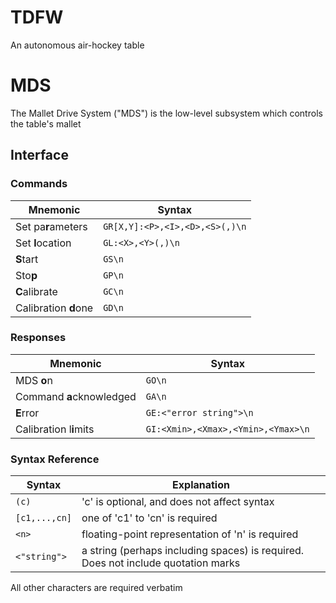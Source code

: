# TDFW

An autonomous air-hockey table

# MDS

The Mallet Drive System ("MDS") is the low-level subsystem which controls the
table's mallet

## Interface

### Commands

Mnemonic              | Syntax                            
----------------------|-----------------------------------
Set pa**r**ameters    | `GR[X,Y]:<P>,<I>,<D>,<S>(,)\n`
Set **l**ocation      | `GL:<X>,<Y>(,)\n`
**S**tart             | `GS\n`
Sto**p**              | `GP\n`
**C**alibrate         | `GC\n`
Calibration **d**one  | `GD\n`

### Responses

Mnemonic                    | Syntax                            
----------------------------|-----------------------------------
MDS **o**n                  | `GO\n`
Command **a**cknowledged    | `GA\n`
**E**rror                   | `GE:<"error string">\n`
Calibration l**i**mits      | `GI:<Xmin>,<Xmax>,<Ymin>,<Ymax>\n`

### Syntax Reference

Syntax        |   Explanation
--------------|--------------------------------------------------------
`(c)`         | 'c' is optional, and does not affect syntax
`[c1,...,cn]` | one of 'c1' to 'cn' is required
`<n>`         | floating-point representation of 'n' is required
`<"string">`  | a string (perhaps including spaces) is required. Does not include quotation marks

All other characters are required verbatim
